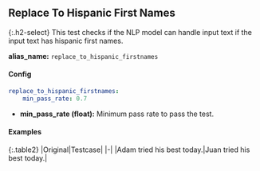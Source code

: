 
## Replace To Hispanic First Names

<div class="main-docs" markdown="1"><div class="h3-box" markdown="1">

{:.h2-select}
This test checks if the NLP model can handle input text if the input text has hispanic first names.

**alias_name:** `replace_to_hispanic_firstnames`

</div><div class="h3-box" markdown="1">

#### Config
```yaml
replace_to_hispanic_firstnames:
    min_pass_rate: 0.7
```
- **min_pass_rate (float):** Minimum pass rate to pass the test.

#### Examples

{:.table2}
|Original|Testcase|
|-|
|Adam tried his best today.|Juan tried his best today.|



</div></div>